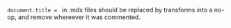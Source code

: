 `document.title = ` in .mdx files should be replaced by transforms into a no-op, and remove whereever it was commented.